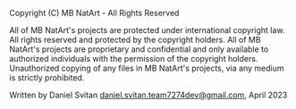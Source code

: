 Copyright (C) MB NatArt - All Rights Reserved

All of MB NatArt's projects are protected under international copyright law.
All rights reserved and protected by the copyright holders.
All of MB NatArt's projects are proprietary and confidential and only available to authorized individuals with the permission of the copyright holders.
Unauthorized copying of any files in MB NatArt's projects, via any medium is strictly prohibited.

Written by Daniel Svitan <daniel.svitan.team7274dev@gmail.com>, April 2023
